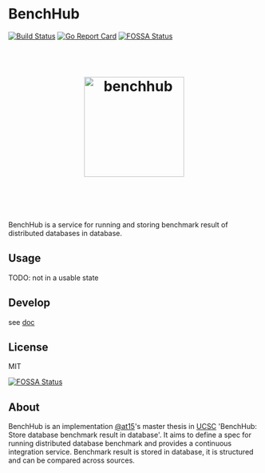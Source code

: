 # BenchHub

[![Build Status](https://travis-ci.org/benchhub/benchhub.svg?branch=master)](https://travis-ci.org/benchhub/benchhub)
[![Go Report Card](https://goreportcard.com/badge/github.com/benchhub/benchhub)](https://goreportcard.com/report/github.com/benchhub/benchhub)
[![FOSSA Status](https://app.fossa.io/api/projects/git%2Bgithub.com%2Fbenchhub%2Fbenchhub.svg?type=shield)](https://app.fossa.io/projects/git%2Bgithub.com%2Fbenchhub%2Fbenchhub?ref=badge_shield)

<h1 align="center">
	<br>
	<img width="200" src="https://avatars3.githubusercontent.com/u/32344687" alt="benchhub">
	<br>
	<br>
	<br>
</h1>

BenchHub is a service for running and storing benchmark result of distributed databases in database.

## Usage

TODO: not in a usable state

## Develop

see [doc](doc/README.md)

## License

MIT

[![FOSSA Status](https://app.fossa.io/api/projects/git%2Bgithub.com%2Fbenchhub%2Fbenchhub.svg?type=large)](https://app.fossa.io/projects/git%2Bgithub.com%2Fbenchhub%2Fbenchhub?ref=badge_large)

## About

BenchHub is an implementation [@at15](https://github.com/at15)'s master thesis in [UCSC](https://www.ucsc.edu/) 'BenchHub: Store database benchmark result in database'.
It aims to define a spec for running distributed database benchmark and provides a continuous integration service.
Benchmark result is stored in database, it is structured and can be compared across sources.